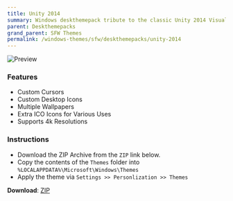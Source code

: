 ```yaml
---
title: Unity 2014
summary: Windows deskthemepack tribute to the classic Unity 2014 Visual Stlye suite created by neiio
parent: Deskthemepacks
grand_parent: SFW Themes
permalink: /windows-themes/sfw/deskthemepacks/unity-2014
---
```


![Preview][Preview]

### Features

- Custom Cursors
- Custom Desktop Icons
- Multiple Wallpapers
- Extra ICO Icons for Various Uses
- Supports 4k Resolutions

### Instructions

- Download the ZIP Archive from the `ZIP` link below.
- Copy the contents of the `Themes` folder into `%LOCALAPPDATA%\Microsoft\Windows\Themes`
- Apply the theme via `Settings >> Personlization >> Themes`

**Download**: [ZIP][ZIP]

<!-- ////////////////////////////////////////////////////////////////////////////////////////////////////////////////////// -->

[Preview]: https://gitlab.com/the-back-room/deskthemepacks/sfw/Unity-2014/-/raw/main/Extras/Preview.bmp

<!-- ////////////////////////////////////////////////////////////////////////////////////////////////////////////////////// -->

[ZIP]: https://gitlab.com/the-back-room/deskthemepacks/sfw/unity-2014/-/archive/main/unity-2014-main.zip

<!-- ////////////////////////////////////////////////////////////////////////////////////////////////////////////////////// -->
